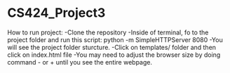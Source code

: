 # CS424_Project3

How to run project:
-Clone the repository
-Inside of terminal, fo to the project folder and run this script:
    python -m SimpleHTTPServer 8080
-You will see the project folder sturcture.
  -Click on templates/ folder and then click on index.html file 
-You may need to adjust the browser size by doing command - or + until you see the entire webpage. 
